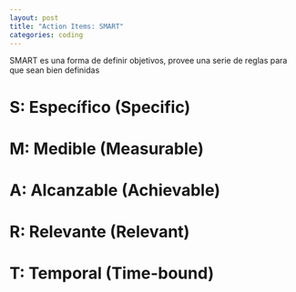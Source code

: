 ```yaml
---
layout: post
title: "Action Items: SMART"
categories: coding
---
```


SMART es una forma de definir objetivos,<!--more--> provee una serie de reglas para que sean bien definidas

# S: Específico (Specific)

# M: Medible (Measurable)

# A: Alcanzable (Achievable)

# R: Relevante (Relevant)

# T: Temporal (Time-bound)
